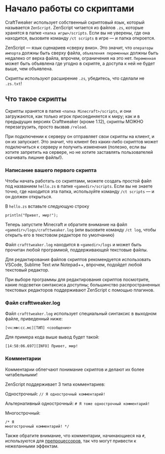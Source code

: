 # Начало работы со скриптами

CraftTweaker использует собственный скриптовый язык, который называется `ZenScript`. ZenScript читается из файлов `.zs`, которые хранятся в папке `<папка игры>/scripts`. Если вы не уверены, где она находится, вызовите команду `/ct scripts` в игре — и папка откроется.

ZenScript — язык сценариев «сверху вниз». Это значит, что `операторы импорта` должны быть сверху файла, `объявления переменных` должны быть недалеко от верха файла, впрочем, ограничения на это нет. `Переменная` может быть объявлена где угодно в скрипте, а доступа к ней не будет выше, чем объявлена.


Скрипты используют расширение `.zs`, убедитесь, что сделали не `.zs.txt`!

## Что такое скрипты

Скрипты хранятся в папке `<папка Minecraft>/scripts`, и они загружаются, как только игрок присоединяется к миру; как и в предыдущих версиях Crafttweaker (кроме 1.12), скрипты МОЖНО перезагрузить, просто вызвав `/reload`.

При подключении к серверу он отправляет свои скрипты на клиент, и он их запускает. Это значит, что клиент без каких-либо скриптов может подключиться к серверу и получить изменения (полезно, если вы хотите запретить на сервере, но не хотите заставлять пользователей скачивать лишние файлы!).

### Написание вашего первого скрипта

Чтобы начать работать со скриптами, можете создать простой файл под названием `hello.zs` в папке `<gamedir>/scripts`. Если вы не знаете точно, где находится эта папка, используйте команду `/ct scripts` — и он должен открыться.

В `hello.zs` вставьте следующую строку

```zenscript
println("Привет, мир!");
```

Теперь запустите Minecraft и обратите внимание на файл `<gamedir>/logs/crafttweaker.log` (или вызовите команду `/ct log`, чтобы открыть его в текстовом редакторе по умолчанию)

Файл `crafttweaker.log` находится в `<gamedir>/logs` и может быть прочитан любой программой, поддерживающей текстовые файлы.

Для редактирования файлов скриптов рекомендуется использовать VSCode, Sublime Text или Notepad++, впрочем, подойдет любой текстовый редактор.

При выборе программы для редактирования скриптов посмотрите, какие подсветки синтаксиса доступны; большинство распространенных текстовых редакторов поддерживают ZenScript с помощью плагинов.


### Файл crafttweaker.log

Файл `crafttweaker.log` использует специальный синтаксис в выходном файле, приведенный ниже:

```
[чч:мм:сс.мс][ТИП] <сообщение>
```

Для примера кода выше вывод будет такой:

```
[14:58:06.697][INFO] Привет, мир!
```

### Комментарии

Комментарии облегчают понимание скриптов и делают их более читабельными!

ZenScript поддерживает 3 типа комментариев:

Однострочный: `// Я однострочный комментарий!`

Альтернативный однострочный: `# Я тоже однострочный комментарий!`

Многострочный:
```
/* Я
многострочный комментарий! */
```

Также обратите внимание, что комментарии, начинающиеся на `#`, используются для [препроцессоров](/zencode/Preprocessors/Preprocessors), так что могут привести к нежеланными эффектам. 